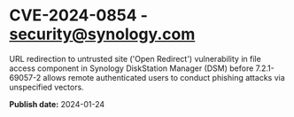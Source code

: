 # CVE-2024-0854 - security@synology.com

URL redirection to untrusted site ('Open Redirect') vulnerability in file access component in Synology DiskStation Manager (DSM) before 7.2.1-69057-2 allows remote authenticated users to conduct phishing attacks via unspecified vectors.

**Publish date:** 2024-01-24
